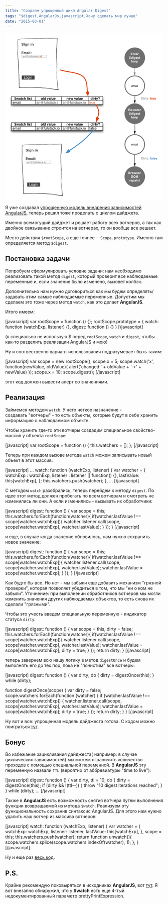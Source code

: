 ```yaml
---
title: "Создаем упрощенный цикл Angular Digest"
tags: "$digest,AngularJs,javascript,Хочу сделать мир лучше"
date: "2015-03-01"
---
```


![картинка взята с ng-book](images/digest.png)

Я уже создавал [упрощенную модель внедрения зависимостей AngularJS](https://stepansuvorov.com/blog/2014/03/%D0%B2%D1%8B%D0%B4%D0%B8%D1%80%D0%B0%D0%B5%D0%BC-%D0%BB%D0%BE%D0%B3%D0%B8%D0%BA%D1%83-di-%D0%B8%D0%B7-angularjs/), теперь решил тоже проделать с циклом дайджета.

Именно всемогущий дайджет и решает работу всех вотчеров, а так как двойное связывание строится на вотчерах, то он вообще все решает.

Место действия `$rootScope`, а еще точнее -  `Scope.prototype`. Именно там определяется метод `$digest`.

## Постановка задачи

Попробуем сформулировать условие задачи: нам необходимо реализовать такой метод `digest`, который проверит все наблюдаемые переменные и, если значение было изменено, вызовет колбэк.

Дополнительно нам нужно договориться как мы будем определять/задавать этим самые наблюдаемые переменные. Допустим мы сделаем это тоже через метод `watch`, как это делает **AngularJS**.

Итого имеем:

[javascript] var rootScope = function () {}; rootScope.prototype = { watch: function (watchExp, listener) {}, digest: function () {} } [/javascript]

(я специально не использую $ перед `rootScope`, `watch` и `digest`, чтобы как-то разделить реализации AngularJS и мою)

Ну и соотвественно вариант использования подразумевает быть таким:

[javascript] var scope = new rootScope(); scope.x = 5; scope.watch('x', function(newValue, oldValue){ alert('changed:' + oldValue + '->' + newValue) }); scope.x = 10; scope.digest(); [/javascript]

этот код должен вывести алерт со значениями.

## Реализация

Займемся методом `watch`. У него четкое назначение - создавать "вотчеры" - то есть объекты, которые будут в себе хранить информацию о наблюдаемом объекте.

Чтобы хранить где-то эти вотчеры создадим специальное свойство-массив у объекта `rootScope`:

[javascript] var rootScope = function () { this.watchers = []; }; [/javascript]

Теперь при каждом вызове метода `watch` можем записывать новый объект в этот массив:

[javascript] ... watch: function (watchExp, listener) { var watcher = { watchExp : watchExp, listener : listener || function() {}, lastValue: this[watchExp], }; this.watchers.push(watcher); }, ... [/javascript]

C методом `watch` разобрались, теперь перейдем к методу `digest`. По идее этот метод должен пробегать по всем вотчерам и смотреть не изменились ли они. А если изменились - вызывать их обработчики:

[javascript] digest: function () { var scope = this; this.watchers.forEach(function(watcher){ if(watcher.lastValue !== scope[watcher.watchExp]){ watcher.listener.call(scope, scope[watcher.watchExp], watcher.lastValue); } }); } [/javascript]

и еще, в случае когда значение обновилось, нам нужно сохранить новое значение:

[javascript] digest: function () { var scope = this; this.watchers.forEach(function(watcher){ if(watcher.lastValue !== scope[watcher.watchExp]){ watcher.listener.call(scope, scope[watcher.watchExp], watcher.lastValue); watcher.lastValue = scope[watcher.watchExp]; } }); } [/javascript]

Как будто бы все. Но нет - мы забыли еще добавить механизм "грязной проверки", которая позволяет убедиться в том, что мы "ни о ком не забыли". Уточнение: при выполнении обработчиков вотчеров мы могли изменить значения других наблюдаемых объектов, то есть снова их сделали "грязными".

Чтобы это учесть введем специальную переменную - индикатор статуса `dirty`:

[javascript] digest: function () { var scope = this, dirty = false; this.watchers.forEach(function(watcher){ if(watcher.lastValue !== scope[watcher.watchExp]){ watcher.listener.call(scope, scope[watcher.watchExp], watcher.lastValue); watcher.lastValue = scope[watcher.watchExp]; dirty = true; } }); return dirty; } [/javascript]

теперь завернем всю нашу логику в метод `digestOnce` и будем выполнять его до тех пор, пока не "почистим" все вотчеры:

[javascript] digest: function () { var dirty; do { dirty = digestOnce(this); } while (dirty);

function digestOnce(scope) { var dirty = false; scope.watchers.forEach(function (watcher) { if (watcher.lastValue !== scope[watcher.watchExp]) { watcher.listener.call(scope, scope[watcher.watchExp], watcher.lastValue); watcher.lastValue = scope[watcher.watchExp]; dirty = true; } }); return dirty; } } [/javascript]

Ну вот и все: упрощенная модель дайджеста готова. С кодом можно поиграться [тут](https://jsfiddle.net/STEVER/y1hgjjt4/ "jsfiddle").

## Бонус

Во избежание зацикливания дайджеста( например: в случае циклических зависимостей) мы можем ограничить количество проходов c помощью специальной переменной. В **AngularJS** эту переменную назвали `TTL` (вероятно от аббревиатуры "time to live"):

[javascript] digest: function () { var dirty, ttl = 10; do { dirty = digestOnce(this); if (dirty && !(ttl--)) { throw "10 digest iterations reached"; } } while (dirty); ... [/javascript]

Также в **AngularJS** есть возможность снятия вотчера путем выполнения функции возвращаемой из метода `$watch`. Реализуем эту функциональность сохранив синтаксис AngularJS. Для этого нам нужно удалить наш вотчер из массива вотчеров:

[javascript] watch: function (watchExp, listener) { var watcher = { watchExp: watchExp, listener: listener, lastValue: this[watchExp], }, scope = this; this.watchers.push(watcher); return function unwatch(){ scope.watchers.splice(scope.watchers.indexOf(watcher), 1); }; } [/javascript]

Ну и еще раз [весь код](https://jsfiddle.net/STEVER/xub4ge4z/ "jsfiddle.net").

## P.S.

Крайне рекомендую поковыряться в исходниках **AngularJS**, вот [тут](https://github.com/angular/angular.js/blob/master/src/ng/rootScope.js#L363 "rootScope.js#L721"). Я вот внезапно обнаружил, что у **$watch** есть еще 4-тый недокументированный параметр prettyPrintExpression.

